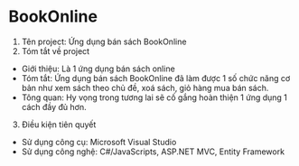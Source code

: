 # BookOnline
1. Tên project: Ứng dụng bán sách BookOnline
2. Tóm tắt về project
  - Giới thiệu: Là 1 ứng dụng bán sách online
  - Tóm tắt: Ứng dụng bán sách BookOnline đã làm được 1 số chức năng cơ bản như xem sách theo chủ đề, xoá sách, giỏ hàng mua bán sách.
  - Tông quan: Hy vọng trong tương lai sẽ cố gắng hoàn thiện 1 ứng dụng 1 cách đầy đủ hơn.
3. Điều kiện tiên quyết
  - Sử dụng công cụ: Microsoft Visual Studio
  - Sử dụng công nghệ: C#/JavaScripts, ASP.NET MVC, Entity Framework
  
